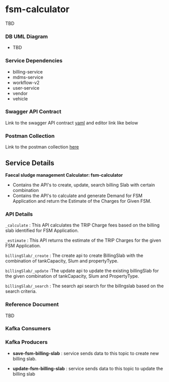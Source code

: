 # fsm-calculator

TBD

### DB UML Diagram

- TBD

### Service Dependencies

- billing-service
- mdms-service
- workflow-v2
- user-service
- vendor
- vehicle


### Swagger API Contract

Link to the swagger API contract [yaml](https://raw.githubusercontent.com/egovernments/municipal-services/master/docs/fsm/Fsm_Apply_Contract.yaml) and editor link like below


### Postman Collection
Link to the postman collection [here](https://www.getpostman.com/collections/8b9eb951a810486f41a4)


## Service Details

**Faecal sludge management Calculator: fsm-calculator**

- Contains the API's to create, update, search billing Slab with certain combination
- Contains the API's to calculate and generate Demand for FSM Application and return the Estimate of the Charges for Given FSM.



### API Details

`_calculate` : This API calculates the TRIP Charge fees based on the billing slab identified for FSM Application.

`_estimate` : This API returns the estimate of the TRIP Charges for the given FSM Application.

`billingSlab/_create` : The create api to create BillingSlab with the combination of tankCapacity, Slum and propertyType.

`billingSlab/_update`  :The update api to update the existing billingSlab for the given combination of tankCapacity, Slum and PropertyType.

`billingSlab/_search` : The search api search for the billngslab based on the search criteria.


### Reference Document
TBD


### Kafka Consumers


### Kafka Producers
- **save-fsm-billing-slab** : service sends data to this topic to create new billing slab.


- **update-fsm-billing-slab** : service sends data to this topic to update the billing slab